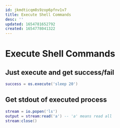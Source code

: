 ```yaml
---
id: jkmdticqm8s9zop6pfnv1v7
title: Execute Shell Commands
desc: ''
updated: 1654781652792
created: 1654778041322
---
```


# Execute Shell Commands

## Just execute and get success/fail
```lua
success = os.execute('sleep 20')
```

## Get stdout of executed process
```lua
stream = io.popen('ls')
output = stream:read('a') -- 'a' means read all
stream:close()
```
